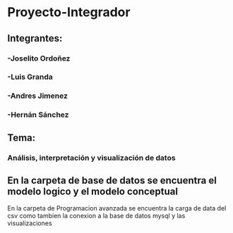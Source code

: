 # Proyecto-Integrador
## Integrantes:
### -Joselito Ordoñez
### -Luis Granda 
### -Andres Jimenez 
### -Hernán Sánchez 
## Tema: 
### Análisis, interpretación y visualización de datos
## En la carpeta de base de datos se encuentra el modelo logico y el modelo conceptual 
En la carpeta de Programacion avanzada se encuentra la carga de data del csv como tambien la conexion a la base de datos mysql y las visualizaciones 


